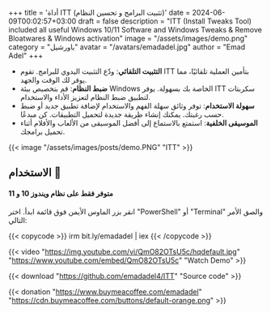 +++
title = 'أداة ITT (تثبيت البرامج و تحسين النظام)'
date = 2024-06-09T00:02:57+03:00
draft = false
description = "ITT (Install Tweaks Tool) included all useful Windows 10/11 Software and Windows Tweaks & Remove Bloatwares & Windows activation"
image = "/assets/images/demo.png"
category = "باورشيل"
avatar = "/avatars/emadadel.jpg"
author = "Emad Adel"
+++

- **التثبيت التلقائي**: ودّع التثبيت اليدوي للبرامج. تقوم ITT بتأمين العملية تلقائيًا، مما يوفر لك الوقت والجهد.
- **ضبط النظام**: قم بتخصيص بيئة Windows الخاصة بك بسهولة. يوفر ITT سكربتات لتطبيق ضبط النظام لتعزيز الأداء والاستخدام.
- **سهولة الاستخدام**: توفر وثائق سهلة الفهم والاستخدام لإضافة تطبيق جديد أو ضبط حسب رغبتك. يمكنك إنشاء طريقة جديدة لتحميل التطبيقات. كن مبدعًا.
- **الموسيقى الخلفية**: استمتع بالاستماع إلى أفضل الموسيقى من الألعاب والأفلام أثناء تحميل برامجك.

{{< image "/assets/images/posts/demo.PNG" "ITT" >}}


## الاستخدام 🚀
#### متوفر فقط على نظام ويندوز 10 و 11 
انقر بزر الماوس الأيمن فوق قائمة ابدأ. اختر "PowerShell" أو "Terminal" والصق الأمر التالي:


{{< copycode >}}
irm bit.ly/emadadel | iex
{{< /copycode >}}


{{< video "https://img.youtube.com/vi/QmO82OTsU5c/hqdefault.jpg" "https://www.youtube.com/embed/QmO82OTsU5c" "Watch Demo" >}}

{{< download "https://github.com/emadadel4/ITT" "Source code" >}}

{{< donation "https://www.buymeacoffee.com/emadadel" "https://cdn.buymeacoffee.com/buttons/default-orange.png" >}}